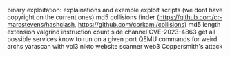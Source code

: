 binary exploitation: explainations and exemple exploit scripts (we dont have copyright on the current ones)
md5 collisions finder (https://github.com/cr-marcstevens/hashclash, https://github.com/corkami/collisions)
md5 length extension
valgrind instruction count side channel
CVE-2023-4863
get all possible services know to run on a given port
QEMU commands for weird archs
yarascan with vol3
nikto website scanner
web3
Coppersmith's attack